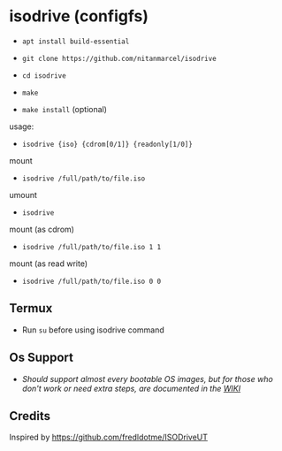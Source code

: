 # isodrive (configfs)

* `apt install build-essential`

* `git clone https://github.com/nitanmarcel/isodrive`

* `cd isodrive`

* `make`

* `make install` (optional)

usage:

* `isodrive {iso} {cdrom[0/1]} {readonly[1/0]}`

mount

* `isodrive /full/path/to/file.iso`

umount

* `isodrive`

mount (as cdrom)

* `isodrive /full/path/to/file.iso 1 1`

mount (as read write)

* `isodrive /full/path/to/file.iso 0 0`

## Termux

* Run `su` before using isodrive command

## Os Support
* _Should support almost every bootable OS images, but for those who don't work or need extra steps, are documented in the [WIKI](https://github.com/nitanmarcel/isodrive/wiki)_

## Credits

Inspired by https://github.com/fredldotme/ISODriveUT
